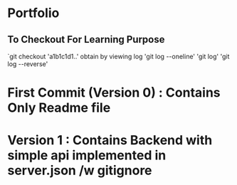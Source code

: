 # Portfolio
## To Checkout For Learning Purpose
`git checkout 'a1b1c1d1..'
obtain by viewing log
'git log --oneline'
'git log'
'git log --reverse'

# First Commit (Version 0) : Contains Only Readme file
# Version 1 : Contains Backend with simple api implemented in server.json /w gitignore 
